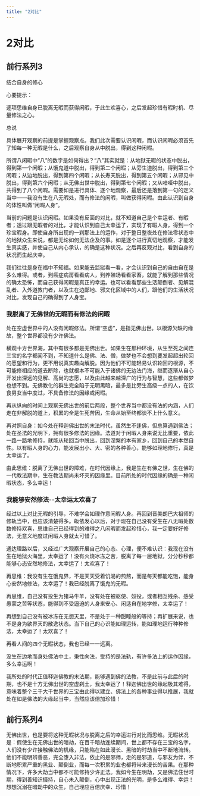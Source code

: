 ```yaml
---
title: "2对比"
---
```


# 2对比

## 前行系列3

结合自身的修心

心要提示：

逐项思维自身已脱离无暇而获得闲暇，于此生欢喜心，之后发起珍惜有暇时机、尽量修法之心。

总说

具体展开观察的前提是掌握观察点。我们此次需要认识闲暇，而认识闲暇必须首先了知每一种无暇是什么，之后观察自身从中脱出，得到这种闲暇。

所谓八闲暇中“八”的数字是如何得出？“八”其实就是：从地狱无暇的状态中脱出，得到第一个闲暇；从饿鬼道中脱出，得到第二个闲暇；从旁生道脱出，得到第三个闲暇；从边地脱出，得到第四个闲暇；从长寿天脱出，得到第五个闲暇；从邪见中脱出，得到第六个闲暇；从无佛出世中脱出，得到第七个闲暇；又从喑哑中脱出，共得到了八个闲暇。需要如是进行具体、逐个地观察，最后还是落到第一句的定义当中——我没有生在八无暇处，而有修法的闲暇，叫做获得闲暇。由此认识到自身的体性叫做“闲暇人身”。

当前的问题是认识闲暇。如果没有反面的对比，就不知道自己是个幸运者、有暇者；透过跟无暇者的对比，才能认识到自己太幸运了，实现了有暇人身，得到一个珍宝暇身。即使自身所出现的一刹那法上的运作，对于整日整夜处在修法零状态中的地狱众生来说，都是无论如何无法企及的事。如是逐个进行真切地观察，才能发生真实感，并使自己从内心承认，的确是这种状况。之后再反观对比，看到自身的状况而生起庆幸。

我们往往是身在福中不知福。如果能去监狱看一看，才会认识到自己的自由自在是多么难得。或者，到癌症病房看看病人，到养殖场看看家畜，就能了解到那些情况的确太恐怖，而自己获得闲暇是真正的幸运。也可以看看那些生活颠倒者、见解混乱者、入外道教门者，以及生在边鄙地、邪文化区域中的人们，跟他们的生活状况对比，发现自己的确得到了人身宝。

### 我脱离了无佛世的无暇而有修法的闲暇

处在空虚世界中的人没有闲暇修法。所谓“空虚”，是指无佛出世。以根源欠缺的缘故，整个世界都没有少许佛法。

横观十方世界海，其中有很多都是无佛出世。如果生在那种环境，从生至死之间连三宝的名字都闻不到，不知道什么是佛、法、僧，做梦也不会想到要发起超出轮回的愿望和行为，更不用说真实趣向解脱。因为他们不可能轻易认识轮回的根源，不可能修相应的道去断除，也就根本不可能入于诸佛的无边法门海，继而逐渐从自心开发出深远的见解、高尚的志愿，以及由此越来越深广的行为与智慧，这些都做梦也想不到。无佛教化的群生完全陷于无明黑暗，最多是比旁生高级一点的人，在饮食男女当中度过，不具备修法的因缘或闲暇。

再从纵向的时间上观察无佛出世的前后两段，整个世界当中都没有法的内涵，人们走在非解脱的道上，积累的全是生死苦因，生命从始至终都谈不上什么意义。

再对照自身：如今处在释迦佛出世的末法时代，虽然生不逢佛，但总算遇到佛法；处在圣法的光明下，拥有很多修法的因缘。法道对于闲暇人身来说无比重要，依此一路一路地修持，就能从轮回当中脱出，回到涅槃的本有家乡，回到自己的本然自性。以有暇人身的心力，能发展出小、大、密的各种善心，能够如理地修行，真是太幸运了。

由此思维：脱离了无佛出世的障难，在时代因缘上，我是生在有佛之世，生在佛的一代教法期中，生在教法期尚未坏灭的因缘里。目前所处的时代因缘的确是一种闲暇状态，多么幸运！

### 我能够安然修法--太幸运太欢喜了

经过以上对比无暇的引导，不难学会如理作意闲暇人身。再回到晋美朗巴大祖师的修轨当中，也应该清楚得多。皈依发心以后，对于现在自己没有受生在八无暇处数数修持欢喜，思维自己已经得到的难得之八闲暇而发起珍惜心，我一定要好好修法，无意义地度过闲暇人身就太可惜了。

通达理路以后，又经过广大观察开展自己的心态、心理，便不难认识：我现在没有生在地狱火海里，太幸运了！没有火烧冰冻之苦，脱离了每一层地狱，分分秒秒都能够心态安然地修法，太幸运了！太欢喜了！

再思维：我没有生在饿鬼界，不是天天受着饥渴的煎熬，而是每天都能吃饱，能身心安然地修法，太幸运了！我已经脱离了饿鬼的无暇。

再思维，自己没有投生为猪马牛羊，没有处在被驱使、奴役，或者相互残杀、感受愚蒙之苦等状态，能得到不受逼迫的人身来安心、闲适自在地学修，太幸运了！

再想到自己没有被冰冻在无想天里，不是处于一种酣睡般的等持；再扩展来说，也不是身为欲界天的散逸状态。当下自己的心识能如理运转，能如理地运行种种修法，太幸运了！太欢喜了！

再看人间的四个无暇状态，我也已经一一远离。

没生在边地而身处佛法中土，秉性向法，受持的是法轨，有许多法上的运作因缘，多么幸运啊！

我所处的时代正值释迦佛教的末法期，能够遇到佛的法教，不是此前与此后的时期，也不是十方无佛出世的空虚刹土，我太幸运了！释迦佛出世的缘起极其难得，意味着整个三千大千世界的三宝由此得以建立、佛法上的各种事业得以推展，我就处在如是佛法的大缘起当中，当然应该倍加珍惜！

## 前行系列4

无佛出世，也是要将这种无暇状况与脱离之后的幸运进行对比而思维。无暇状况是：假使生在无佛出世的暗劫，在百千暗劫连续期间，世上都不存在三宝的名字，人们没有少许接触佛法的机缘，只能陷在如此漫长、黑暗的时劫当中不断地流转。他们不能明辨善恶，完全堕入非法，依止的是邪师，走的是邪道，与邪友为伴，不断地积累严重的黑业、颠倒业，而每一次积累的业也都将带来漫长的苦果。在那种情况下，许多大劫当中都不可能修持少许正法。我如今生在明劫，又是佛法住世时期，得到善知识摄持，自心未入颠倒，心中出现正法的光明，是多么难得、幸运！想想沉溺在暗劫中的众生，自己理应百倍庆幸、珍惜！
